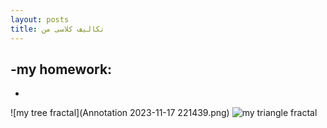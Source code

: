 ```yaml
---
layout: posts
title: تکالیف کلاسی من
---
```


-my homework:
-
-


![my tree fractal](Annotation 2023-11-17 221439.png)
![my triangle fractal](fractaltriangle.jpg)


 